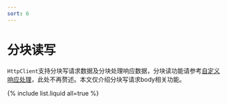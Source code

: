 ```yaml
---
sort: 6
---
```


# 分块读写

`HttpClient`支持分块写请求数据及分块处理响应数据，分块读功能请参考[自定义响应处理](../Customize%20Handle)，此处不再赘述。本文仅介绍分块写请求body相关功能。

{% include list.liquid all=true %}
